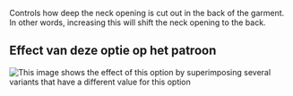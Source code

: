 Controls how deep the neck opening is cut out in the back of the garment. In other words, increasing this will shift the neck opening to the back.

## Effect van deze optie op het patroon

![This image shows the effect of this option by superimposing several variants that have a different value for this option](jaeger_backneckcutout_sample.svg "Effect of this option on the pattern")
